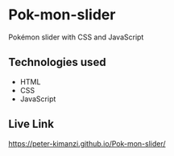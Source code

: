 # Pok-mon-slider

Pokémon slider with CSS and JavaScript

## Technologies used

* HTML
* CSS
* JavaScript

## Live Link

https://peter-kimanzi.github.io/Pok-mon-slider/
